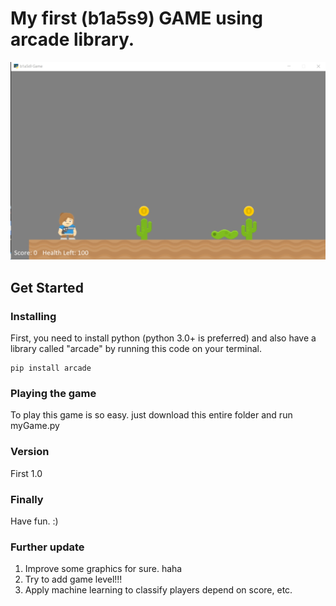 # My first (b1a5s9) GAME using arcade library.
![game_picture](https://github.com/pasithbas159/DS_project/blob/master/arcade_game_project/picture.jpg)
## Get Started
### Installing
First, you need to install python (python 3.0+ is preferred) and also have a library called "arcade" by running this code on your terminal.
```
pip install arcade
```
### Playing the game
To play this game is so easy. just download this entire folder and run myGame.py
### Version
First 1.0
### Finally 
Have fun. :)
### Further update
1. Improve some graphics for sure. haha
2. Try to add game level!!!
3. Apply machine learning to classify players depend on score, etc.
